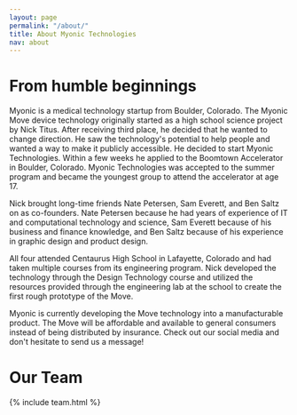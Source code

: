 ```yaml
---
layout: page
permalink: "/about/"
title: About Myonic Technologies
nav: about
---
```


# From humble beginnings
Myonic is a medical technology startup from Boulder, Colorado. The Myonic Move device technology originally started as a high school science project by Nick Titus. After receiving third place, he decided that he wanted to change direction. He saw the technology's potential to help people and wanted a way to make it publicly accessible. He decided to start Myonic Technologies. Within a few weeks he applied to the Boomtown Accelerator in Boulder, Colorado. Myonic Technologies was accepted to the summer program and became the youngest group to attend the accelerator at age 17.

Nick brought long-time friends Nate Petersen, Sam Everett, and Ben Saltz on as co-founders. Nate Petersen because he had years of experience of IT and computational technology and science, Sam Everett because of his business and finance knowledge, and Ben Saltz because of his experience in graphic design and product design.

All four attended Centaurus High School in Lafayette, Colorado and had taken multiple courses from its engineering program. Nick developed the technology through the Design Technology course and utilized the resources provided through the engineering lab at the school to create the first rough prototype of the Move.

Myonic is currently developing the Move technology into a manufacturable product. The Move will be affordable and available to general consumers instead of being distributed by insurance. Check out our social media and don't hesitate to send us a message!

# Our Team
{% include team.html %}
